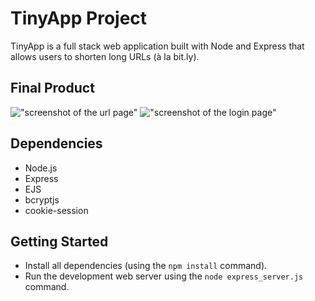 # TinyApp Project

TinyApp is a full stack web application built with Node and Express that allows users to shorten long URLs (à la bit.ly).

## Final Product

!["screenshot of the url page"](file:///Users/jan/Desktop/Screen%20Shot%202022-09-16%20at%2017.20.26%20PM.png)
!["screenshot of the login page"](file:///Users/jan/Desktop/Screen%20Shot%202022-09-16%20at%2017.18.54%20PM.png)

## Dependencies

- Node.js
- Express
- EJS
- bcryptjs
- cookie-session

## Getting Started

- Install all dependencies (using the `npm install` command).
- Run the development web server using the `node express_server.js` command.